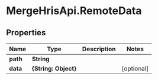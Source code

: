 # MergeHrisApi.RemoteData

## Properties

Name | Type | Description | Notes
------------ | ------------- | ------------- | -------------
**path** | **String** |  | 
**data** | **{String: Object}** |  | [optional] 


